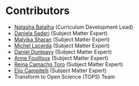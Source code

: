 # Contributors 

- [Natasha Batalha](https://natashabatalha.github.io/) (Curriculum Development Lead)
- [Daniela	Saderi](https://twitter.com/Neurosarda) (Subject Matter Expert)
- [Malvika Sharan](https://twitter.com/MalvikaSharan) (Subject Matter Expert)
- [Michel Lacerda](https://www.linkedin.com/in/michellacerda/) (Subject Matter Expert)
- [Daniel Dunleavy](https://ctbs.fsu.edu/person/daniel-j-dunleavy-phd-msw) (Subject Matter Expert)
- [Anne Fouilloux](https://www.linkedin.com/in/annefouilloux/) (Subject Matter Expert)
- [Reina Camacho Toro](https://www.linkedin.com/in/reina-camacho-toro-b3279762/) (Subject Matter Expert)
- [Elio Campitelli](https://eliocamp.github.io/) (Subject Matter Expert)
- Transform to Open Science (TOPS) Team